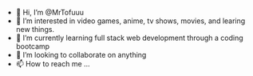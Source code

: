 - 👋 Hi, I’m @MrTofuuu
- 👀 I’m interested in video games, anime, tv shows, movies, and learing new things.
- 🌱 I’m currently learning full stack web development through a coding bootcamp
- 💞️ I’m looking to collaborate on anything
- 📫 How to reach me ...

<!---
MrTofuuu/MrTofuuu is a ✨ special ✨ repository because its `README.md` (this file) appears on your GitHub profile.
You can click the Preview link to take a look at your changes.
--->

